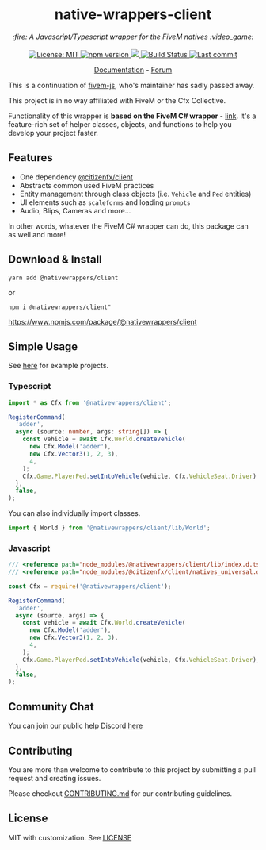 <h1 align="center">native-wrappers-client</h1>

<p align="center">
  <i>:fire: A Javascript/Typescript wrapper for the FiveM natives :video_game:</i>
  <br>
  <br>
  <a href="https://github.com/AvarianKnight/native-wrappers-client/blob/master/LICENSE">
    <img src="https://img.shields.io/badge/License-MIT-blue.svg?style=flat" alt="License: MIT">
  </a>
  <a href="https://www.npmjs.com/package/native-wrappers-client">
    <img src="https://img.shields.io/npm/v/fivem-js?style=flat" alt="npm version">
  </a>
  <a href="https://www.npmjs.com/package/native-wrappers-client">
    <img src="https://img.shields.io/npm/dm/native-wrappers-client?style=flat">
  </a>
  <a href="https://circleci.com/gh/AvarianKnight/native-wrappers-client">
    <img src="https://img.shields.io/circleci/build/github/AvarianKnight/native-wrappers-client" alt="Build Status">
  </a>
  <a href="https://github.com/AvarianKnight/native-wrappers-client/commits/master">
    <img src="https://img.shields.io/github/last-commit/AvarianKnight/native-wrappers-client.svg?style=flat" alt="Last commit">
  </a>
  <!-- <a href="https://discord.d0p3t.nl">
    <img src="https://img.shields.io/discord/330910293934997504?label=Discord" alt="Discord">
  </a> -->
</p>

<p align="center">
  <a href="https://fivemjs.avarian.dev/">Documentation</a>
  -
  <a href="https://forum.fivem.net/t/fivem-js-v1-3-2-javascript-typescript-wrapper-now-with-menu-class-nativeui/268640">Forum</a>
  <!-- - -->
  <!-- <a href="https://discord.d0p3t.nl">Discord</a> -->
</p>

This is a continuation of [fivem-js](https://github.com/d0p3t/fivem-js), who's maintainer has sadly passed away.

This project is in no way affiliated with FiveM or the Cfx Collective.

Functionality of this wrapper is **based on the FiveM C# wrapper** - [link](https://github.com/citizenfx/fivem/tree/master/code/client/clrcore/External). It's a feature-rich set of helper classes, objects, and functions to help you develop your project faster.

## Features

- One dependency [@citizenfx/client](https://www.npmjs.com/package/@citizenfx/client)
- Abstracts common used FiveM practices
- Entity management through class objects (i.e. `Vehicle` and `Ped` entities)
- UI elements such as `scaleforms` and loading `prompts`
- Audio, Blips, Cameras and more...

In other words, whatever the FiveM C# wrapper can do, this package can as well and more!

## Download & Install

`yarn add @nativewrappers/client`

or

`npm i @nativewrappers/client"`

https://www.npmjs.com/package/@nativewrappers/client


## Simple Usage

See [here](https://github.com/AvarianKnight/native-wrappers-client/tree/master/examples) for example projects.

### Typescript

```typescript
import * as Cfx from '@nativewrappers/client';

RegisterCommand(
  'adder',
  async (source: number, args: string[]) => {
    const vehicle = await Cfx.World.createVehicle(
      new Cfx.Model('adder'),
      new Cfx.Vector3(1, 2, 3),
      4,
    );
    Cfx.Game.PlayerPed.setIntoVehicle(vehicle, Cfx.VehicleSeat.Driver);
  },
  false,
);
```

You can also individually import classes.

```typescript
import { World } from '@nativewrappers/client/lib/World';
```

### Javascript

```js
/// <reference path="node_modules/@nativewrappers/client/lib/index.d.ts"/>
/// <reference path="node_modules/@citizenfx/client/natives_universal.d.ts"/>

const Cfx = require('@nativewrappers/client');

RegisterCommand(
  'adder',
  async (source, args) => {
    const vehicle = await Cfx.World.createVehicle(
      new Cfx.Model('adder'),
      new Cfx.Vector3(1, 2, 3),
      4,
    );
    Cfx.Game.PlayerPed.setIntoVehicle(vehicle, Cfx.VehicleSeat.Driver);
  },
  false,
);
```

## Community Chat

You can join our public help Discord [here](https://discord.d0p3t.nl)

## Contributing

You are more than welcome to contribute to this project by submitting a pull request and creating issues.

Please checkout [CONTRIBUTING.md](./CONTRIBUTING.md) for our contributing guidelines.

## License

MIT with customization. See [LICENSE](https://github.com/AvarianKnight/native-wrappers-client/blob/master/LICENSE)
